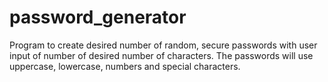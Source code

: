 # password_generator
Program to create desired number of random, secure passwords with user input of number of desired number of characters. The passwords will use uppercase, lowercase, numbers and special characters.
